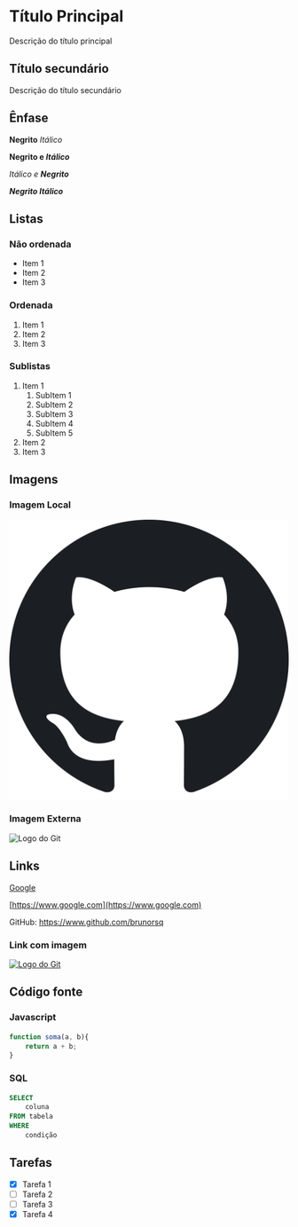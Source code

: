 # Título Principal

Descrição do título principal

## Título secundário

Descrição do título secundário

## Ênfase

**Negrito** _Itálico_

**Negrito e _Itálico_**

_Itálico e **Negrito**_

**_Negrito Itálico_**

## Listas
### Não ordenada

* Item 1
* Item 2
* Item 3

### Ordenada

1. Item 1
2. Item 2
3. Item 3

### Sublistas

1. Item 1
    1. SubItem 1
    2. SubItem 2
    3. SubItem 3
    4. SubItem 4
    5. SubItem 5
2. Item 2
3. Item 3

## Imagens
### Imagem Local

![Logo do GitHub](img/Octicons-mark-github.svg.png)

### Imagem Externa

![Logo do Git](https://git-scm.com/images/logos/downloads/Git-Icon-1788C.png)

## Links

[Google](https://www.google.com)

[https://www.google.com](https://www.google.com)

GitHub: https://www.github.com/brunorsq

### Link com imagem

[![Logo do Git](https://git-scm.com/images/logos/downloads/Git-Icon-1788C.png)](https://git-scm.com/)

## Código fonte
### Javascript
```javascript
function soma(a, b){
    return a + b;
}
```
### SQL
```sql
SELECT
    coluna
FROM tabela
WHERE
    condição
```

## Tarefas

- [x] Tarefa 1
- [ ] Tarefa 2
- [ ] Tarefa 3
- [x] Tarefa 4